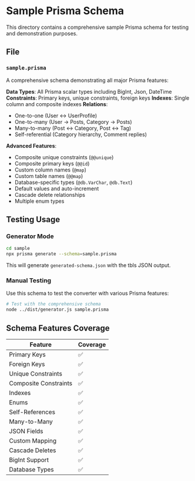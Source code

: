 # Sample Prisma Schema

This directory contains a comprehensive sample Prisma schema for testing and demonstration purposes.

## File

### `sample.prisma`
A comprehensive schema demonstrating all major Prisma features:

**Data Types**: All Prisma scalar types including BigInt, Json, DateTime
**Constraints**: Primary keys, unique constraints, foreign keys
**Indexes**: Single column and composite indexes
**Relations**: 
- One-to-one (User ↔ UserProfile)
- One-to-many (User → Posts, Category → Posts)
- Many-to-many (Post ↔ Category, Post ↔ Tag)
- Self-referential (Category hierarchy, Comment replies)

**Advanced Features**:
- Composite unique constraints (`@@unique`)
- Composite primary keys (`@@id`)
- Custom column names (`@map`)
- Custom table names (`@@map`)
- Database-specific types (`@db.VarChar`, `@db.Text`)
- Default values and auto-increment
- Cascade delete relationships
- Multiple enum types

## Testing Usage

### Generator Mode
```bash
cd sample
npx prisma generate --schema=sample.prisma
```

This will generate `generated-schema.json` with the tbls JSON output.

### Manual Testing
Use this schema to test the converter with various Prisma features:
```bash
# Test with the comprehensive schema
node ../dist/generator.js sample.prisma
```

## Schema Features Coverage

| Feature | Coverage |
|---------|----------|
| Primary Keys | ✅ |
| Foreign Keys | ✅ |
| Unique Constraints | ✅ |
| Composite Constraints | ✅ |
| Indexes | ✅ |
| Enums | ✅ |
| Self-References | ✅ |
| Many-to-Many | ✅ |
| JSON Fields | ✅ |
| Custom Mapping | ✅ |
| Cascade Deletes | ✅ |
| BigInt Support | ✅ |
| Database Types | ✅ |